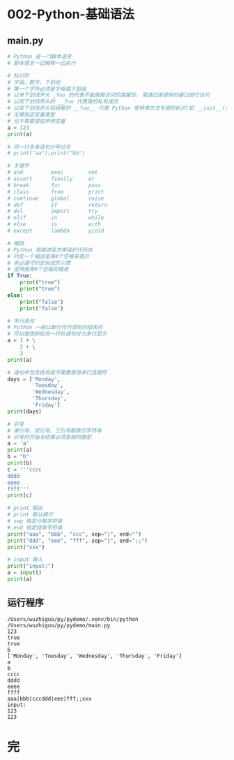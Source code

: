 # 002-Python-基础语法

## main.py

```python
# Python 是一门脚本语言
# 脚本语言一边解释一边执行

# 标识符
# 字母、数字、下划线
# 第一个字符必须是字母或下划线
# 以单下划线开头 _foo 的代表不能直接访问的类属性: 需通过类提供的接口进行访问
# 以双下划线开头的 __foo 代表类的私有成员
# 以双下划线开头和结尾的 __foo__ 代表 Python 里特殊方法专用的标识(如 __init__() 代表类的构造函数)
# 无需指定变量类型
# 也不需要提前声明变量
a = 123
print(a)

# 同一行多条语句分号分开
# print("aa");print("bb")

# 关键字
# and         exec        not
# assert      finally     or
# break       for         pass
# class       from        print
# continue    global      raise
# def         if          return
# del         import      try
# elif        in          while
# else        is          with
# except      lambda      yield

# 缩进
# Python 用缩进层次来组织代码块
# 约定一个缩进是用4个空格来表示
# 务必遵守约定俗成的习惯
# 坚持使用4个空格的缩进
if True:
    print("true")
    print("true")
else:
    print("false")
    print("false")

# 多行语句
# Python 一般以新行作为语句的结束符
# 可以使用斜杠将一行的语句分为多行显示
a = 1 + \
    2 + \
    3
print(a)

# 语句中包含括号就不需要使用多行连接符
days = ['Monday',
        'Tuesday',
        'Wednesday',
        'Thursday',
        'Friday']
print(days)

# 引号
# 单引号、双引号、三引号都表示字符串
# 引号的开始与结束必须是相同类型
a = 'a'
print(a)
b = "b"
print(b)
c = '''cccc
dddd
eeee
ffff'''
print(c)

# print 输出
# print 默认换行
# sep 指定分隔字符串
# end 指定结束字符串
print("aaa", "bbb", "ccc", sep="|", end="")
print("ddd", "eee", "fff", sep="|", end=";;")
print("xxx")

# input 输入
print("input:")
a = input()
print(a)

```

## 运行程序

    /Users/wuzhiguo/py/pydemo/.venv/bin/python /Users/wuzhiguo/py/pydemo/main.py 
    123
    true
    true
    6
    ['Monday', 'Tuesday', 'Wednesday', 'Thursday', 'Friday']
    a
    b
    cccc
    dddd
    eeee
    ffff
    aaa|bbb|cccddd|eee|fff;;xxx
    input:
    123
    123


# 完